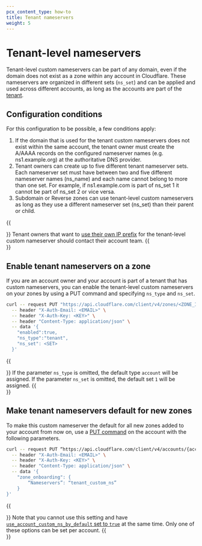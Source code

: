 ```yaml
---
pcx_content_type: how-to
title: Tenant nameservers
weight: 5
---
```


# Tenant-level nameservers

Tenant-level custom nameservers can be part of any domain, even if the domain does not exist as a zone within any account in Cloudflare. These nameservers are organized in different sets (`ns_set`) and can be applied and used across different accounts, as long as the accounts are part of the [tenant](/tenant/).

## Configuration conditions
For this configuration to be possible, a few conditions apply:

1. If the domain that is used for the tenant custom nameservers does not exist within the same account, the tenant owner must create the A/AAAA records on the configured nameserver names (e.g. ns1.example.org) at the authoritative DNS provider.
2. Tenant owners can create up to five different tenant nameserver sets. Each nameserver set must have between two and five different nameserver names (ns_name) and each name cannot belong to more than one set. For example, if ns1.example.com is part of ns_set 1 it cannot be part of ns_set 2 or vice versa.
3. Subdomain or Reverse zones can use tenant-level custom nameservers as long as they use a different nameserver set (ns_set) than their parent or child.

{{<Aside>}}
Tenant owners that want to [use their own IP prefix](/byoip/) for the tenant-level custom nameserver should contact their account team.
{{</Aside>}}

## Enable tenant nameservers on a zone
If you are an account owner and your account is part of a tenant that has custom nameservers, you can enable the tenant-level custom nameservers on your zones by using a PUT command and specifying `ns_type` and `ns_set`.

``` bash
curl -- request PUT "https://api.cloudflare.com/client/v4/zones/<ZONE_ID>/custom_ns" \
  -- header "X-Auth-Email: <EMAIL>" \
  -- header "X-Auth-Key: <KEY>" \
  -- header "Content-Type: application/json" \
  -- data '{
    "enabled":true,
    "ns_type":"tenant",
    "ns_set": <SET>
  }'
```

{{<Aside>}}
If the parameter `ns_type` is omitted, the default type `account` will be assigned.
If the parameter `ns_set` is omitted, the default set `1` will be assigned.
{{</Aside>}}

## Make tenant nameservers default for new zones

To make this custom nameserver the default for all new zones added to your account from now on, use a [PUT command](/api/operations/accounts-update-account) on the account with the following parameters.

``` bash
curl -- request PUT “https://api.cloudflare.com/client/v4/accounts/{account_id}” \
  -- header "X-Auth-Email: <EMAIL>" \
  -- header "X-Auth-Key: <KEY>" \
  -- header "Content-Type: application/json" \
  -- data '{
    "zone_onboarding": {
        “Nameservers”: “tenant_custom_ns”
    }
}'
```

{{<Aside>}}
Note that you cannot use this setting and have [`use_account_custom_ns_by_default` set to `true`](/dns/additional-options/custom-nameservers/account-level-nameservers/#add-account-nameservers) at the same time. Only one of these options can be set per account.
{{</Aside>}}